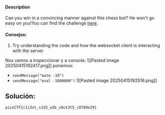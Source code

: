 #### Description

Can you win in a convincing manner against this chess bot? He won't go easy on you!You can find the challenge [here](http://verbal-sleep.picoctf.net:57518/).

#### Consejos:
1. Try understanding the code and how the websocket client is interacting with the server

Nos vamos a inspeccionar y a consola:
![[Pasted image 20250415192417.png]]
ponemos:
* `sendMessage("mate -10")`
* `sendMessage("eval -1000000")`
  ![[Pasted image 20250415192516.png]]


## Solución:
```
picoCTF{c1i3nt_s1d3_w3b_s0ck3t5_c0789e29}
```